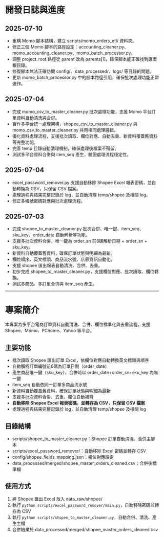 # 開發日誌與進度

## 2025-07-10
- 重構 Momo 腳本結構，建立 scripts/momo_orders_etl/ 資料夾。
- 修正三個 Momo 腳本的路徑設定：accounting_cleaner.py、momo_accounting_cleaner.py、momo_batch_processor.py。
- 調整 project_root 路徑從 parent 改為 parents[1]，確保腳本能正確找到專案根目錄。
- 修復腳本無法正確訪問 config/、data_processed/、logs/ 等目錄的問題。
- 更新 momo_batch_processor.py 中的腳本路徑引用，確保批次處理功能正常運作。

## 2025-07-04
- 完成 momo_csv_to_master_cleaner.py 批次處理功能，支援 Momo 平台訂單資料自動清洗與合併。
- 實作多平台統一處理架構，shopee_csv_to_master_cleaner.py 與 momo_csv_to_master_cleaner.py 共用相同處理邏輯。
- 優化資料處理流程，支援批次讀取、欄位對應、自動去重、新資料覆蓋舊資料等完整功能。
- 完善 temp 目錄自動清理機制，確保處理後檔案不殘留。
- 測試多平台資料合併與 item_seq 產生，驗證處理流程穩定性。

## 2025-07-04
- excel_password_remover.py 支援自動移除 Shopee Excel 報表密碼，並自動轉換為 CSV，只保留 CSV 檔案。
- 處理過程與結果完整記錄於 log，並自動清理 temp/shopee 及相關 log。
- 修正多帳號密碼對應與批次處理流程。

## 2025-07-03
- 完成 shopee_to_master_cleaner.py 批次合併、唯一鍵、item_seq、sku_key、order_date 自動解析等功能。
- 支援多批次資料合併，唯一鍵為 order_sn 前6碼解析日期 + order_sn + sku_key。
- 新資料自動覆蓋舊資料，確保訂單狀態與明細為最新。
- 欄位順序、英文標頭、商品流水號、店家資訊自動化。
- 支援 shopee 匯出報表自動清洗、合併、去重。
- 初步完成 shopee_to_master_cleaner.py，支援欄位對應、批次讀取、欄位轉換。
- 測試多商品、多訂單合併與 item_seq 產生。

---

# 專案簡介

本專案為多平台電商訂單資料自動清洗、合併、欄位標準化與去重流程，支援 Shopee、Momo、PChome、Yahoo 等平台。

## 主要功能
- 批次讀取 Shopee 匯出訂單 Excel，依欄位對應自動轉換英文標頭與順序
- 自動解析訂單編號前6碼為訂單日期（order_date）
- 產生商品唯一鍵（sku_key），合併時以 order_date+order_sn+sku_key 為唯一鍵
- item_seq 自動依同一訂單多商品流水號
- 新資料自動覆蓋舊資料，確保訂單狀態與明細為最新
- 支援多批次資料合併、去重、欄位自動補齊
- **自動移除 Shopee Excel 報表密碼，並轉存為 CSV，只保留 CSV 檔案**
- 處理過程與結果完整記錄於 log，並自動清理 temp/shopee 及相關 log

## 目錄結構
- scripts/shopee_to_master_cleaner.py：Shopee 訂單自動清洗、合併主腳本
- scripts/excel_password_remover/：自動移除 Excel 密碼並轉存 CSV
- config/shopee_fields_mapping.json：欄位對應設定
- data_processed/merged/shopee_master_orders_cleaned.csv：合併後標準檔

## 使用方式
1. 將 Shopee 匯出 Excel 放入 data_raw/shopee/
2. 執行 `python scripts/excel_password_remover/main.py`，自動移除密碼並轉存為 CSV
3. 執行 `python scripts/shopee_to_master_cleaner.py`，自動合併、清洗、產生主檔
4. 合併結果於 data_processed/merged/shopee_master_orders_cleaned.csv
